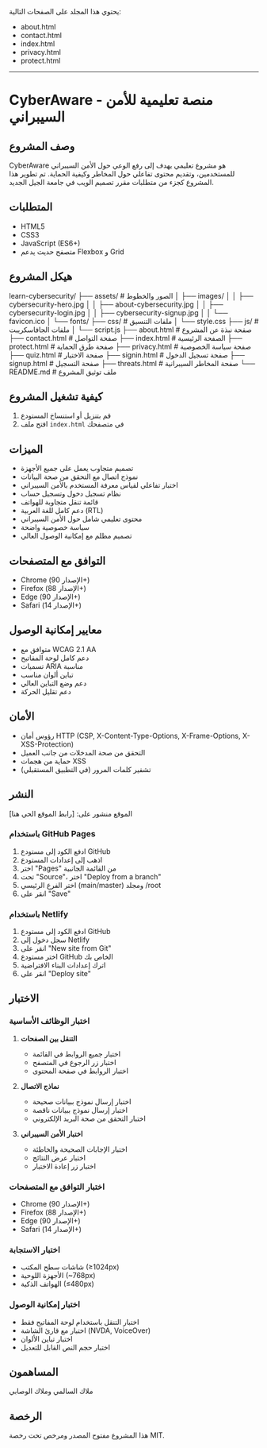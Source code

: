 

يحتوي هذا المجلد على الصفحات التالية:
- about.html
- contact.html
- index.html
- privacy.html
- protect.html

---
# CyberAware - منصة تعليمية للأمن السيبراني

## وصف المشروع
CyberAware هو مشروع تعليمي يهدف إلى رفع الوعي حول الأمن السيبراني للمستخدمين، وتقديم محتوى تفاعلي حول المخاطر وكيفية الحماية. تم تطوير هذا المشروع كجزء من متطلبات مقرر تصميم الويب في جامعة الجيل الجديد.

## المتطلبات
- HTML5
- CSS3
- JavaScript (ES6+)
- متصفح حديث يدعم Flexbox و Grid

## هيكل المشروع

learn-cybersecurity/
├── assets/ # الصور والخطوط
│ ├── images/
│ │ ├── cybersecurity-hero.jpg
│ │ ├── about-cybersecurity.jpg
│ │ ├── cybersecurity-login.jpg
│ │ ├── cybersecurity-signup.jpg
│ │ └── favicon.ico
│ └── fonts/
├── css/ # ملفات التنسيق
│ └── style.css
├── js/ # ملفات الجافاسكريبت
│ └── script.js
├── about.html # صفحة نبذة عن المشروع
├── contact.html # صفحة التواصل
├── index.html # الصفحة الرئيسية
├── protect.html # صفحة طرق الحماية
├── privacy.html # صفحة سياسة الخصوصية
├── quiz.html # صفحة الاختبار
├── signin.html # صفحة تسجيل الدخول
├── signup.html # صفحة التسجيل
├── threats.html # صفحة المخاطر السيبرانية
└── README.md # ملف توثيق المشروع



## كيفية تشغيل المشروع
1. قم بتنزيل أو استنساخ المستودع
2. افتح ملف `index.html` في متصفحك

## الميزات
- تصميم متجاوب يعمل على جميع الأجهزة
- نموذج اتصال مع التحقق من صحة البيانات
- اختبار تفاعلي لقياس معرفة المستخدم بالأمن السيبراني
- نظام تسجيل دخول وتسجيل حساب
- قائمة تنقل متجاوبة للهواتف
- دعم كامل للغة العربية (RTL)
- محتوى تعليمي شامل حول الأمن السيبراني
- سياسة خصوصية واضحة
- تصميم مظلم مع إمكانية الوصول العالي

## التوافق مع المتصفحات
- Chrome (الإصدار 90+)
- Firefox (الإصدار 88+)
- Edge (الإصدار 90+)
- Safari (الإصدار 14+)

## معايير إمكانية الوصول
- متوافق مع WCAG 2.1 AA
- دعم كامل لوحة المفاتيح
- تسميات ARIA مناسبة
- تباين ألوان مناسب
- دعم وضع التباين العالي
- دعم تقليل الحركة

## الأمان
- رؤوس أمان HTTP (CSP, X-Content-Type-Options, X-Frame-Options, X-XSS-Protection)
- التحقق من صحة المدخلات من جانب العميل
- حماية من هجمات XSS
- تشفير كلمات المرور (في التطبيق المستقبلي)

## النشر
الموقع منشور على: [رابط الموقع الحي هنا]

### باستخدام GitHub Pages
1. ادفع الكود إلى مستودع GitHub
2. اذهب إلى إعدادات المستودع
3. اختر "Pages" من القائمة الجانبية
4. تحت "Source"، اختر "Deploy from a branch"
5. اختر الفرع الرئيسي (main/master) ومجلد /root
6. انقر على "Save"

### باستخدام Netlify
1. ادفع الكود إلى مستودع GitHub
2. سجل دخول إلى Netlify
3. انقر على "New site from Git"
4. اختر مستودع GitHub الخاص بك
5. اترك إعدادات البناء الافتراضية
6. انقر على "Deploy site"

## الاختبار
### اختبار الوظائف الأساسية
1. **التنقل بين الصفحات**
   - اختبار جميع الروابط في القائمة
   - اختبار زر الرجوع في المتصفح
   - اختبار الروابط في صفحة المحتوى

2. **نماذج الاتصال**
   - اختبار إرسال نموذج ببيانات صحيحة
   - اختبار إرسال نموذج ببيانات ناقصة
   - اختبار التحقق من صحة البريد الإلكتروني

3. **اختبار الأمن السيبراني**
   - اختبار الإجابات الصحيحة والخاطئة
   - اختبار عرض النتائج
   - اختبار زر إعادة الاختبار

### اختبار التوافق مع المتصفحات
- Chrome (الإصدار 90+)
- Firefox (الإصدار 88+)
- Edge (الإصدار 90+)
- Safari (الإصدار 14+)

### اختبار الاستجابة
- شاشات سطح المكتب (≥1024px)
- الأجهزة اللوحية (~768px)
- الهواتف الذكية (≤480px)

### اختبار إمكانية الوصول
- اختبار التنقل باستخدام لوحة المفاتيح فقط
- اختبار مع قارئ الشاشة (NVDA, VoiceOver)
- اختبار تباين الألوان
- اختبار حجم النص القابل للتعديل

## المساهمون
ملاك السالمي وملاك الوصابي

## الرخصة
هذا المشروع مفتوح المصدر ومرخص تحت رخصة MIT.
